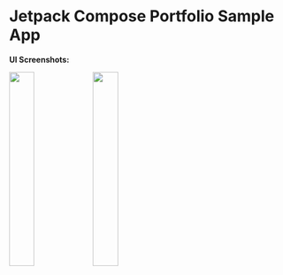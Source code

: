 <h1>Jetpack Compose Portfolio Sample App</h1>

<b>UI Screenshots:</b>

<img src="https://user-images.githubusercontent.com/75351694/226582685-85c0b30f-0f6b-4250-8e5d-049fd91d4a60.png" width=30% height=30%><img src="https://user-images.githubusercontent.com/75351694/226582668-66a4f86f-b325-4f60-99f0-1edc51f85db2.png" width=30% height=30%>
